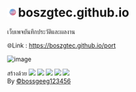 # <img height=20px src="https://raw.githubusercontent.com/BoszGTec/boszgtec.github.io/main/port/image/%E0%B8%A3%E0%B8%B9%E0%B8%9B%E0%B8%A0%E0%B8%B2%E0%B8%9E1.png">boszgtec.github.io
เว็บเพจบันทึกประวัติและผลงาน

🌐Link : https://boszgtec.github.io/port

![image](https://user-images.githubusercontent.com/95701554/151774812-a1768ec3-553d-48b4-93fe-d5e427f7f201.png)

สร้างด้วย <img height=25px src="https://camo.githubusercontent.com/d4dcf8fd2bf82734a52774ae132c387357221a5d144ef0356e52c66a2d9f41e9/68747470733a2f2f63646e2e737667706f726e2e636f6d2f6c6f676f732f76697375616c2d73747564696f2d636f64652e737667" />
<img height=30px src="https://camo.githubusercontent.com/0a6ef04b1c423027658e0a15df6296f8b93a76459be3adc5ce69df27eaed7575/68747470733a2f2f63646e2e737667706f726e2e636f6d2f6c6f676f732f68746d6c2d352e737667">
<img height=30px src="https://camo.githubusercontent.com/367dd0be4d8a115eea884c2794dd1ab8751034782a4cf9f0d0c1155fd984a7d0/68747470733a2f2f63646e2e737667706f726e2e636f6d2f6c6f676f732f6373732d332e737667" />
<img height=25px src="https://camo.githubusercontent.com/0c6adf0b34772f192a1c98b80ca013f2d69e954738b20062a114d9bbd245aab5/68747470733a2f2f63646e2e737667706f726e2e636f6d2f6c6f676f732f6a6176617363726970742e737667" />
<img height=25px src="https://camo.githubusercontent.com/65af7b4b60ae4aeef7b33cb42216729d2b4952c0e1b7489a33c8fc7513b8f5dc/68747470733a2f2f75706c6f61642e77696b696d656469612e6f72672f77696b6970656469612f636f6d6d6f6e732f632f63322f476f6f676c655f466f726d735f6c6f676f5f253238323031342d323032302532392e737667" />
<br>
By [©bossgeeg123456](mailto:bossgeeg123456@gmail.com)
